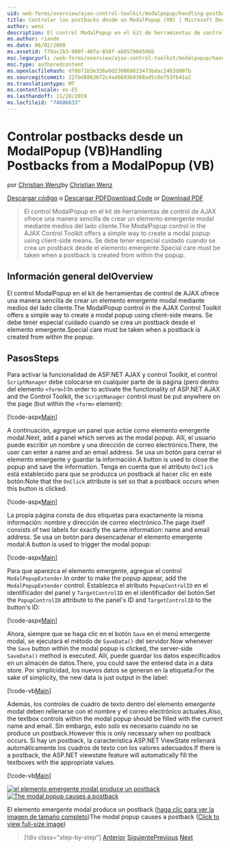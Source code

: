 ```yaml
---
uid: web-forms/overview/ajax-control-toolkit/modalpopup/handling-postbacks-from-a-modalpopup-vb
title: Controlar los postbacks desde un ModalPopup (VB) | Microsoft Docs
author: wenz
description: El control ModalPopup en el kit de herramientas de control de AJAX ofrece una manera sencilla de crear un elemento emergente modal mediante medios del lado cliente. Se debe tener especial cuidado cuando un PDV...
ms.author: riande
ms.date: 06/02/2008
ms.assetid: f70ac2b3-900f-40fa-858f-ab057904506b
msc.legacyurl: /web-forms/overview/ajax-control-toolkit/modalpopup/handling-postbacks-from-a-modalpopup-vb
msc.type: authoredcontent
ms.openlocfilehash: df0b71b3e336a0d230869623473bdac24b3dd07b
ms.sourcegitcommit: 22fbd8863672c4ad6693b8388ad5c8e753fb41a2
ms.translationtype: MT
ms.contentlocale: es-ES
ms.lasthandoff: 11/28/2019
ms.locfileid: "74606633"
---
```

# <a name="handling-postbacks-from-a-modalpopup-vb"></a><span data-ttu-id="27585-104">Controlar postbacks desde un ModalPopup (VB)</span><span class="sxs-lookup"><span data-stu-id="27585-104">Handling Postbacks from a ModalPopup (VB)</span></span>

<span data-ttu-id="27585-105">por [Christian Wenz](https://github.com/wenz)</span><span class="sxs-lookup"><span data-stu-id="27585-105">by [Christian Wenz](https://github.com/wenz)</span></span>

<span data-ttu-id="27585-106">[Descargar código](https://download.microsoft.com/download/2/4/0/24052038-f942-4336-905b-b60ae56f0dd5/ModalPopup3.vb.zip) o [Descargar PDF](https://download.microsoft.com/download/b/6/a/b6ae89ee-df69-4c87-9bfb-ad1eb2b23373/modalpopup3VB.pdf)</span><span class="sxs-lookup"><span data-stu-id="27585-106">[Download Code](https://download.microsoft.com/download/2/4/0/24052038-f942-4336-905b-b60ae56f0dd5/ModalPopup3.vb.zip) or [Download PDF](https://download.microsoft.com/download/b/6/a/b6ae89ee-df69-4c87-9bfb-ad1eb2b23373/modalpopup3VB.pdf)</span></span>

> <span data-ttu-id="27585-107">El control ModalPopup en el kit de herramientas de control de AJAX ofrece una manera sencilla de crear un elemento emergente modal mediante medios del lado cliente.</span><span class="sxs-lookup"><span data-stu-id="27585-107">The ModalPopup control in the AJAX Control Toolkit offers a simple way to create a modal popup using client-side means.</span></span> <span data-ttu-id="27585-108">Se debe tener especial cuidado cuando se crea un postback desde el elemento emergente.</span><span class="sxs-lookup"><span data-stu-id="27585-108">Special care must be taken when a postback is created from within the popup.</span></span>

## <a name="overview"></a><span data-ttu-id="27585-109">Información general del</span><span class="sxs-lookup"><span data-stu-id="27585-109">Overview</span></span>

<span data-ttu-id="27585-110">El control ModalPopup en el kit de herramientas de control de AJAX ofrece una manera sencilla de crear un elemento emergente modal mediante medios del lado cliente.</span><span class="sxs-lookup"><span data-stu-id="27585-110">The ModalPopup control in the AJAX Control Toolkit offers a simple way to create a modal popup using client-side means.</span></span> <span data-ttu-id="27585-111">Se debe tener especial cuidado cuando se crea un postback desde el elemento emergente.</span><span class="sxs-lookup"><span data-stu-id="27585-111">Special care must be taken when a postback is created from within the popup.</span></span>

## <a name="steps"></a><span data-ttu-id="27585-112">Pasos</span><span class="sxs-lookup"><span data-stu-id="27585-112">Steps</span></span>

<span data-ttu-id="27585-113">Para activar la funcionalidad de ASP.NET AJAX y control Toolkit, el control `ScriptManager` debe colocarse en cualquier parte de la página (pero dentro del elemento `<form>`):</span><span class="sxs-lookup"><span data-stu-id="27585-113">In order to activate the functionality of ASP.NET AJAX and the Control Toolkit, the `ScriptManager` control must be put anywhere on the page (but within the `<form>` element):</span></span>

[!code-aspx[Main](handling-postbacks-from-a-modalpopup-vb/samples/sample1.aspx)]

<span data-ttu-id="27585-114">A continuación, agregue un panel que actúe como elemento emergente modal.</span><span class="sxs-lookup"><span data-stu-id="27585-114">Next, add a panel which serves as the modal popup.</span></span> <span data-ttu-id="27585-115">Allí, el usuario puede escribir un nombre y una dirección de correo electrónico.</span><span class="sxs-lookup"><span data-stu-id="27585-115">There, the user can enter a name and an email address.</span></span> <span data-ttu-id="27585-116">Se usa un botón para cerrar el elemento emergente y guardar la información.</span><span class="sxs-lookup"><span data-stu-id="27585-116">A button is used to close the popup and save the information.</span></span> <span data-ttu-id="27585-117">Tenga en cuenta que el atributo `OnClick` está establecido para que se produzca un postback al hacer clic en este botón:</span><span class="sxs-lookup"><span data-stu-id="27585-117">Note that the `OnClick` attribute is set so that a postback occurs when this button is clicked:</span></span>

[!code-aspx[Main](handling-postbacks-from-a-modalpopup-vb/samples/sample2.aspx)]

<span data-ttu-id="27585-118">La propia página consta de dos etiquetas para exactamente la misma información: nombre y dirección de correo electrónico.</span><span class="sxs-lookup"><span data-stu-id="27585-118">The page itself consists of two labels for exactly the same information: name and email address.</span></span> <span data-ttu-id="27585-119">Se usa un botón para desencadenar el elemento emergente modal:</span><span class="sxs-lookup"><span data-stu-id="27585-119">A button is used to trigger the modal popup:</span></span>

[!code-aspx[Main](handling-postbacks-from-a-modalpopup-vb/samples/sample3.aspx)]

<span data-ttu-id="27585-120">Para que aparezca el elemento emergente, agregue el control `ModalPopupExtender`.</span><span class="sxs-lookup"><span data-stu-id="27585-120">In order to make the popup appear, add the `ModalPopupExtender` control.</span></span> <span data-ttu-id="27585-121">Establezca el atributo `PopupControlID` en el identificador del panel y `TargetControlID` en el identificador del botón:</span><span class="sxs-lookup"><span data-stu-id="27585-121">Set the `PopupControlID` attribute to the panel's ID and `TargetControlID` to the button's ID:</span></span>

[!code-aspx[Main](handling-postbacks-from-a-modalpopup-vb/samples/sample4.aspx)]

<span data-ttu-id="27585-122">Ahora, siempre que se haga clic en el botón `Save` en el menú emergente modal, se ejecutará el método de `SaveData()` del servidor.</span><span class="sxs-lookup"><span data-stu-id="27585-122">Now whenever the `Save` button within the modal popup is clicked, the server-side `SaveData()` method is executed.</span></span> <span data-ttu-id="27585-123">Allí, puede guardar los datos especificados en un almacén de datos.</span><span class="sxs-lookup"><span data-stu-id="27585-123">There, you could save the entered data in a data store.</span></span> <span data-ttu-id="27585-124">Por simplicidad, los nuevos datos se generan en la etiqueta:</span><span class="sxs-lookup"><span data-stu-id="27585-124">For the sake of simplicity, the new data is just output in the label:</span></span>

[!code-vb[Main](handling-postbacks-from-a-modalpopup-vb/samples/sample5.vb)]

<span data-ttu-id="27585-125">Además, los controles de cuadro de texto dentro del elemento emergente modal deben rellenarse con el nombre y el correo electrónico actuales.</span><span class="sxs-lookup"><span data-stu-id="27585-125">Also, the textbox controls within the modal popup should be filled with the current name and email.</span></span> <span data-ttu-id="27585-126">Sin embargo, esto solo es necesario cuando no se produce un postback.</span><span class="sxs-lookup"><span data-stu-id="27585-126">However this is only necessary when no postback occurs.</span></span> <span data-ttu-id="27585-127">Si hay un postback, la característica ASP.NET ViewState rellenará automáticamente los cuadros de texto con los valores adecuados.</span><span class="sxs-lookup"><span data-stu-id="27585-127">If there is a postback, the ASP.NET viewstate feature will automatically fill the textboxes with the appropriate values.</span></span>

[!code-vb[Main](handling-postbacks-from-a-modalpopup-vb/samples/sample6.vb)]

<span data-ttu-id="27585-128">[![el elemento emergente modal produce un postback](handling-postbacks-from-a-modalpopup-vb/_static/image2.png)](handling-postbacks-from-a-modalpopup-vb/_static/image1.png)</span><span class="sxs-lookup"><span data-stu-id="27585-128">[![The modal popup causes a postback](handling-postbacks-from-a-modalpopup-vb/_static/image2.png)](handling-postbacks-from-a-modalpopup-vb/_static/image1.png)</span></span>

<span data-ttu-id="27585-129">El elemento emergente modal produce un postback ([haga clic para ver la imagen de tamaño completo](handling-postbacks-from-a-modalpopup-vb/_static/image3.png))</span><span class="sxs-lookup"><span data-stu-id="27585-129">The modal popup causes a postback ([Click to view full-size image](handling-postbacks-from-a-modalpopup-vb/_static/image3.png))</span></span>

> [!div class="step-by-step"]
> <span data-ttu-id="27585-130">[Anterior](using-modalpopup-with-a-repeater-control-vb.md)
> [Siguiente](positioning-a-modalpopup-vb.md)</span><span class="sxs-lookup"><span data-stu-id="27585-130">[Previous](using-modalpopup-with-a-repeater-control-vb.md)
[Next](positioning-a-modalpopup-vb.md)</span></span>
